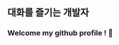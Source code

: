 <!--
![header](https://capsule-render.vercel.app/api?type=waving&height=200&color=0E2954&text=Worth%20It&fontColor=DDE6ED&fontSize=60&fontAlign=18)
-->

## 대화를 즐기는 개발자

### Welcome my github profile ! :wave:


